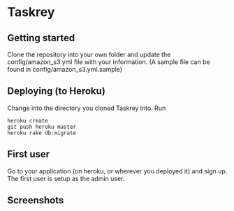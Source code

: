 # Taskrey 
## Getting started
Clone the repository into your own folder and update the config/amazon_s3.yml file with your information. (A sample file can be found in config/amazon_s3.yml.sample)

## Deploying (to Heroku)
Change into the directory you cloned Taskrey into. Run
  
    heroku create
    git push heroku master
    heroku rake db:migrate

## First user
Go to your application (on heroku, or wherever you deployed it) and sign up. The first user is setup as the admin user.

## Screenshots
[](http://bluescripts.s3-website-us-east-1.amazonaws.com/taskrey/Taskrey.png)
[](http://bluescripts.s3-website-us-east-1.amazonaws.com/taskrey/Taskrey-1.png)
[](http://bluescripts.s3-website-us-east-1.amazonaws.com/taskrey/Taskrey-2.png)
[](http://bluescripts.s3-website-us-east-1.amazonaws.com/taskrey/Taskrey-3.png)
[](http://bluescripts.s3-website-us-east-1.amazonaws.com/taskrey/Taskrey-4.png)
[](http://bluescripts.s3-website-us-east-1.amazonaws.com/taskrey/Taskrey-5.png)
